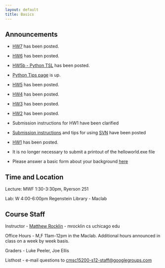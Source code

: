 ```yaml
---
layout: default
title: Basics
---
```


Announcements
-------------

* [HW7](assignments/hw6/index.html) has been posted. 

* [HW6](assignments/hw6/index.html) has been posted. 

* [HW5b - Python TSL](assignments/hw5/index2.html) has been posted. 

* [Python Tips page](tips/python.html) is up.

* [HW5](assignments/hw5/index.html) has been posted. 

* [HW4](assignments/hw4/index.html) has been posted. 

* [HW3](assignments/hw3/index.html) has been posted. 

* [HW2](assignments/hw2/index.html) has been posted. 

* Submission instructions for HW1 have been clarified

* [Submission instructions](tips/submission.html) and tips for using [SVN](tips/svn.html) have been posted

* [HW1](assignments/hw1/index.html) has been posted. 

* It is no longer necessary to submit a printout of the helloworld.exe file

* Please answer a basic form about your background [here](tips/entry-form.html)

Time and Location
-----------------

Lecture: MWF 1:30-3:30pm, Ryerson 251

Lab: W 4:00-6:00pm  Regenstein Library - Maclab

Course Staff
------------

Instructor - [Matthew Rocklin](http://matthewrocklin.com) - mrocklin cs uchicago edu

Office Hours - M,F 11am-12pm in the Maclab. Additional hours announced in class on a week by week basis. 

Graders - Luke Peeler, Joe Ellis 

Listhost - e-mail questions to cmsc15200-s12-staff@googlegroups.com
